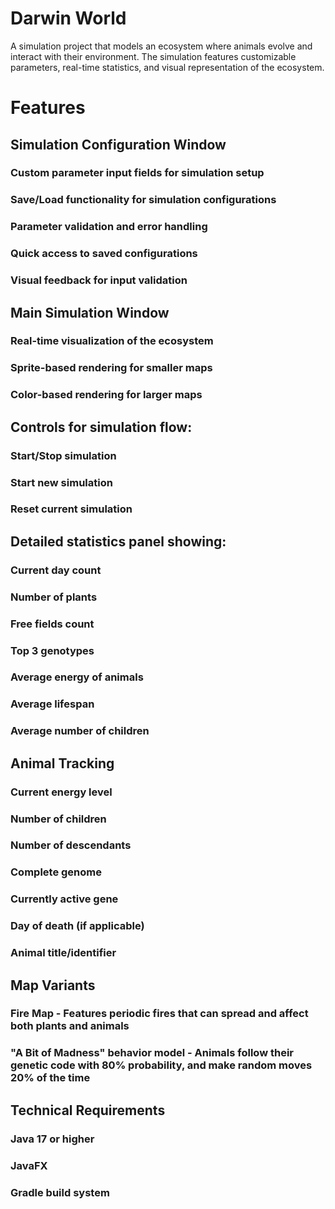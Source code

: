 # Darwin World
A simulation project that models an ecosystem where animals evolve and interact with their environment. The simulation features customizable parameters, real-time statistics, and visual representation of the ecosystem.

# Features
## Simulation Configuration Window

### Custom parameter input fields for simulation setup
### Save/Load functionality for simulation configurations
### Parameter validation and error handling
### Quick access to saved configurations
### Visual feedback for input validation

## Main Simulation Window

### Real-time visualization of the ecosystem
### Sprite-based rendering for smaller maps
### Color-based rendering for larger maps

## Controls for simulation flow:

### Start/Stop simulation
### Start new simulation
### Reset current simulation


## Detailed statistics panel showing:

### Current day count
### Number of plants
### Free fields count
### Top 3 genotypes
### Average energy of animals
### Average lifespan
### Average number of children

## Animal Tracking

### Current energy level
### Number of children
### Number of descendants
### Complete genome
### Currently active gene
### Day of death (if applicable)
### Animal title/identifier

## Map Variants

### Fire Map - Features periodic fires that can spread and affect both plants and animals
### "A Bit of Madness" behavior model - Animals follow their genetic code with 80% probability, and make random moves 20% of the time

## Technical Requirements

### Java 17 or higher
### JavaFX
### Gradle build system
